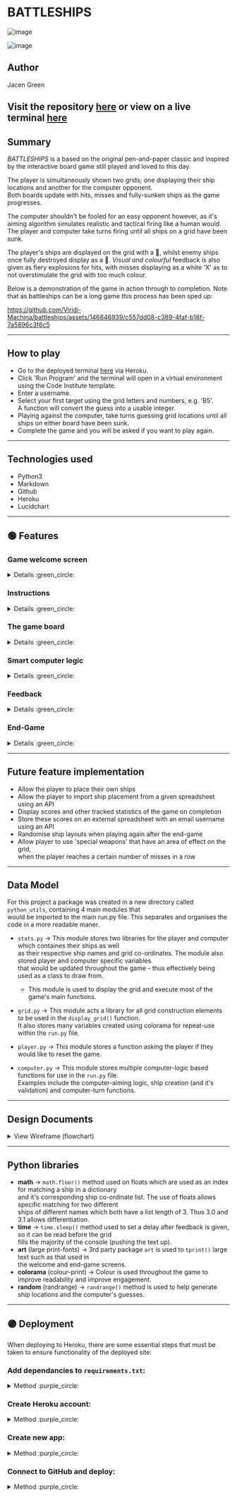 # BATTLESHIPS
![image](https://github.com/Viridi-Machina/battleships/assets/146846939/b05960af-ba25-475e-a6e6-46e95b1d656d)

![image](https://github.com/Viridi-Machina/battleships/assets/146846939/098f8c7a-847c-494e-be9b-0d7110c2c262)

## Author
Jacen Green

## Visit the repository [here](https://github.com/Viridi-Machina/battleships) or view on a live terminal [here](https://battleships-v-a3fa1471e145.herokuapp.com/)

## Summary
*BATTLESHIPS* is a based on the original pen-and-paper classic and inspired by the interactive board game still played and loved to this day.

The player is simultaneously shown two grids; one displaying their ship locations and another for the computer opponent.<br>
Both boards update with hits, misses and fully-sunken ships as the game progresses. 

The computer shouldn't be fooled for an easy opponent however, as it's aiming algorithm simulates realistic and tactical firing like a human would. 
The player and computer take turns firing until all ships on a grid have been sunk.

The player's ships are displayed on the grid with a :large_blue_circle:, whilst enemy ships once fully destroyed display as a :red_circle:.
*Visual and colourful* feedback is also given as fiery explosions for hits, with misses displaying as a white 'X' as to not overstimulate the grid with too much colour.

Below is a demonstration of the game in action through to completion. Note that as battleships can be a long game this process has been sped up:

https://github.com/Viridi-Machina/battleships/assets/146846939/c557dd08-c389-4faf-b16f-7a5896c3f6c5

<hr>

## How to play
- Go to the deployed terminal [here](https://battleships-v-a3fa1471e145.herokuapp.com/) via Heroku.
- Click 'Run Program' and the terminal will open in a virtual environment using the Code Institute template.
- Enter a username.
- Select your first target using the grid letters and numbers, e.g. 'B5'.<br>
  A function will convert the guess into a usable integer.
- Playing against the computer, take turns guessing grid locations until all ships on either board have been sunk.
- Complete the game and you will be asked if you want to play again.

<hr>

## Technologies used
- Python3
- Markdown
- Github
- Heroku
- Lucidchart

<hr>

## :green_circle: Features
### Game welcome screen
<details>
 <summary>Details :green_circle:</summary>
 
![image](https://github.com/Viridi-Machina/battleships/assets/146846939/56703510-b6a6-4669-be39-60c75f3b1060)

Using a combination of the 'colorama' and 'art' packages, as well as block strings, a colourful and bold welcome screen was produced.<br>
It was designed to be as engaging as possible given the limitations of the terminal environment.
</details>

### Instructions
<details>
 <summary>Details :green_circle:</summary>
 
![image](https://github.com/Viridi-Machina/battleships/assets/146846939/d1cf4c30-b5f1-4a7b-a6b5-819bb44a2012)

Using 'colorama', a simple instructions screen teaches the player how to play within the terminal.
</details>

### The game board
<details>
 <summary>Details :green_circle:</summary>
 
![image](https://github.com/Viridi-Machina/battleships/assets/146846939/b2d12a77-f295-486e-9647-bd29c3da5062)

The heart of the game. Perhaps the most time-consuming aspect of the game to complete.<br>
- The `display_grid()` function simultaneously creates two grids adjacent to one another.

- On every line that is printed, each grid element is assigned a grid value 11-110.<br>
  11-110 because each axis starts at 1, including the letter A.

- Each grid element is then checked against variables defined in and imported from another<br>
  Python file called `stats.py`. This effectively acts as a class for the player and<br>
  computer's respective ship co-ordinates, hits, misses etc.

- Every grid element is then assigned a unicode symbol depending on whether it is recorded<br>
  as a hit, miss or if a ship has been completely destroyed.

- The decorative elements - border and axes - are construced around the grid using another<br>
  imported file called `grid.py`, which acts as the library for all grid elements and<br>
  colour-changing variables.

 <details>
  <summary>display_grid() :mag:</summary>

  ![image](https://github.com/Viridi-Machina/battleships/assets/146846939/33cfc449-46b1-4918-a284-701c2cf15cda)
 </details>

 <details>
  <summary>stats.py :mag:</summary>

  ![image](https://github.com/Viridi-Machina/battleships/assets/146846939/e8e668f2-bf9f-43ae-93a9-18d50437cdf3)
 </details>

 <details>
  <summary>grid.py :mag:</summary>

  ![image](https://github.com/Viridi-Machina/battleships/assets/146846939/5a0070fe-63b0-4fa8-b813-bb26751e25fa)
 </details>
</details>

### Smart computer logic
<details>
  <summary>Details :green_circle:</summary>

https://github.com/Viridi-Machina/battleships/assets/146846939/1f6d3838-cd70-4ec8-848c-135564750004

In the video clip above, take note of how the computer makes decisions. 
- Upon landing a hit, it will think of surrounding spaces that could result in a hit.
- At random, one of those guesses will be chosen. If it misses, it tries again.
- Upon another hit, the computer will work out the direction the ship is facing.
- It will keep firing until the ship is destroyed, then guess again at random.

*Special case*
- In the event that two player-ships are adjacent to one another, a ship may be<br>
  destroyed, the computer's aiming logic is reset and there may still be multiple<br>
  hits on the board.
- The computer will use the hit information to continue making educated guesses.
</details>


### Feedback
<details>
  <summary>Details :green_circle:</summary>
  
 ![image](https://github.com/Viridi-Machina/battleships/assets/146846939/529faec4-8cd1-43e3-b4d6-6a2b73fc1ac4)

 Written feedback is given via the terminal when scoring a hit, miss, destroying a ship or having one of your own destroyed.<br>
 In any case, colorama is used to emphasise whether the player or computer is affected, and a `time.sleeper()` method is<br>
 used to allow the player to read the message for a second before the grid-display takes up the window space.
</details>

### End-Game
<details>
  <summary>Details :green_circle:</summary>

  ![image](https://github.com/Viridi-Machina/battleships/assets/146846939/54e64f69-2044-4c06-82b0-ed775711aefb)

  After completing the game, a final end-game screen will display whether you have won or lost,<br>
  before asking if the player would like to replay the game.
</details>

<hr>

## Future feature implementation
- Allow the player to place their own ships
- Allow the player to import ship placement from a given spreadsheet using an API
- Display scores and other tracked statistics of the game on completion
- Store these scores on an external spreadsheet with an email username using an API
- Randomise ship layouts when playing again after the end-game
- Allow player to use 'special weapons' that have an area of effect on the grid,<br>
  when the player reaches a certain number of misses in a row

<hr>

## Data Model
For this project a package was created in a new directory called `python_utils`, containing 4 main modules that<br>
would be imported to the main run.py file. This separates and organises the code in a more readable maner.

- `stats.py` -> This module stores two libraries for the player and computer which containes their ships as well<br>
  as their respective ship names and grid co-ordinates. The module also stored player and computer specific variables<br>
  that would be updated throughout the game - thus effectively being used as a class to draw from.
  - This module is used to display the grid and execute most of the game's main functions.

- `grid.py` -> This module acts a library for all grid construction elements to be used in the `display_grid()` function.<br>
  It also stores many variables created using colorama for repeat-use within the `run.py` file.

- `player.py` -> This module stores a function asking the player if they would like to reset the game.

- `computer.py` -> This module stores multiple computer-logic based functions for use in the `run.py` file.<br>
  Examples include the computer-aiming logic, ship creation (and it's validation) and computer-turn functions.
  
<hr>

## Design Documents
<details>
  <summary>View Wireframe (flowchart)</summary>

  ![image](https://github.com/Viridi-Machina/battleships/assets/146846939/d6b63b7a-7902-49e7-8004-2996893421ba)
</details>

<hr>

## Python libraries
  - **math** -> `math.floor()` method used on floats which are used as an index for matching a ship in a dictionary<br>
    and it's corresponding ship co-ordinate list. The use of floats allows specific matching for two different<br>
    ships of different names which both have a list length of 3. Thus 3.0 and 3.1 allows differentiation.
  - **time** -> `time.sleep()` method used to set a delay after feedback is given, so it can be read before the grid<br>
    fills the majority of the console (pushing the text up).
  - **art** (large print-fonts) -> 3rd party package `art` is used to `tprint()` large text such as that used in<br>
    the welcome and end-game screens.
  - **colorama** (colour-print) -> Colour is used throughout the game to improve readability and improve engagement.
  - **random** (randrange) -> `randrange()` method is used to help generate ship locations and the computer's guesses.

<hr>

## :purple_circle: Deployment

When deploying to Heroku, there are some essential steps that must be taken to ensure functionality of the deployed site:

### Add dependancies to `requirements.txt`:
<details>
 <summary>Method :purple_circle:</summary>

- If any packages have been installed and used within a given project, then these need to be catalogued in a requirements.txt file.<br>
This can be done by entering the following command in the workspace terminal:

      pip3 freeze > requirements.txt
  If you are using VS Code you can the following command instead:

      py -m pip freeze > requirements.txt 
  Please note however that this method will pull all current dependancies in your project, *as well* as their respective dependancies as well.<br>
  It may be more ideal to manually populate your requirements.txt file as you have greater control such as version control.

  Commit these changes and push them to your Github repository.
</details>

### Create Heroku account:
<details>
 <summary>Method :purple_circle:</summary>

- First, you will need to visit the Heroku site and log in. If you do not have an account yet then click `Sign Up` and follow their instructions.

      https://id.heroku.com/login
    <details>
     <summary>Login Screen :mag:</summary>
 
  ![image](https://github.com/Viridi-Machina/battleships/assets/146846939/c9a0efb3-f071-411e-9eea-144d391bea06)
    </details>
    
- When logging in, as an added security measure you will need to use an authenticator app in tandem with the site so that you can proceed<br>
  to the dashboard. You will need to make sure you download the `Salesforce Authenticator` app from you respective mobile marketplace.

    <details>
     <summary>Authentication Screen :mag:</summary>
 
  ![image](https://github.com/Viridi-Machina/battleships/assets/146846939/5b99b35a-9bd6-434c-9caf-43a2620f7c70)
    </details>

- Finally you will arrive at the `Heroku Dashboard` where you will be able to deploy your app.
</details>

### Create new app:
<details>
 <summary>Method :purple_circle:</summary>

- From the dashboard you will be able to see your deployed projects. Click on `New`, then `Create new app`:
  <details>
    <summary>Dashboard :mag:</summary>
    
    ![image](https://github.com/Viridi-Machina/battleships/assets/146846939/d4468782-45f9-4c26-8369-1ddffee2b408)
  </details>

- Enter a unique `App name` and `Choose a region`, then click `Create app`.<br>
  Once created you navigate to the `Settings` menu.
  <details>
    <summary>App Dashboard :mag:</summary>

    ![image](https://github.com/Viridi-Machina/battleships/assets/146846939/fde9249a-f073-46af-aeff-ddf4b7d6aacf)
  </details>
  
- Within the `Settings` menu, navigate to `Config Vars` (Also known as *Environment Variables*).<br>
  This is where private and sensitive data, such as credentials and keys, will be stored for the project.
  <details>
    <summary>App Settings :mag:</summary>

    ![image](https://github.com/Viridi-Machina/battleships/assets/146846939/078e131f-0ec6-483f-9031-7049385cdad8)
  </details>

- If the project is dependant on a creds.json file, then this is where the data will be stored.
- Click `Reveal Config Vars`. Type in the first `KEY`: 'CREDS'.<br>
  For the `VALUE` paste in the contents of your creds.json file from the IDE that you are using.
- It is also important to set another KEY, VALUE pair as `PORT`, `8000` respectively<br>
  or the project may not properly deploy.
  <details>
    <summary>Config Vars :mag:</summary>
    
    ![image](https://github.com/Viridi-Machina/battleships/assets/146846939/0721287b-f32f-4b37-be16-ddcf1cfeb1c2)
  </details>

- Next, some `Buildpacks` will need to be added which will add further dependancies outisde of the project<br>
  which will allow the deployment to run in a virtual environment.
- First, click `Add buildpack` and select `python`. Then add `nodejs`. It is important that you do it in this order.<br>
  The ordering however can be changed afterwords by dragging their burger icons within the buildpacks list.
  <details>
    <summary>Buildpacks :mag:</summary>
 
    ![image](https://github.com/Viridi-Machina/battleships/assets/146846939/d7a30ca4-e36a-44eb-8e87-5626e84e7e25)
  </details>
</details>

### Connect to GitHub and deploy:
<details>
  <summary>Method :purple_circle:</summary>

  - Navigate to the `Deploy` menu. For `Deployment method` select GitHub. Finally, you can manually deploy the project.
    <details>
      <summary>Deploy Menu :mag:</summary>

    ![image](https://github.com/Viridi-Machina/battleships/assets/146846939/9081df0b-d551-40f2-b9c1-f770b9d4a5fb)
    </details>
</details>
